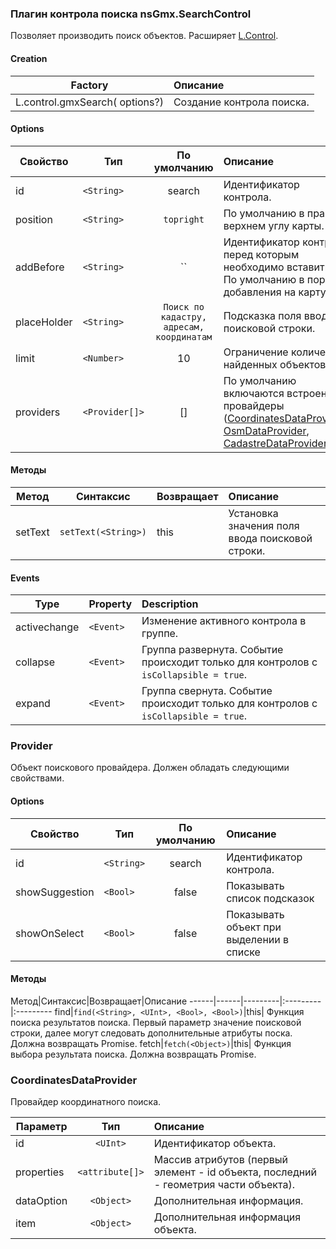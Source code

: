 ### Плагин контрола поиска nsGmx.SearchControl
Позволяет производить поиск объектов. Расширяет [L.Control](http://leafletjs.com/reference.html#control).

#### Creation

Factory|Описание
------|:-----------
L.control.gmxSearch(<Options> options?) | Создание контрола поиска.

#### Options

Свойство|Тип|По умолчанию|Описание
------|------|:---------:|:-----------
id|`<String>`|search| Идентификатор контрола.
position|`<String>`|`topright`| По умолчанию в правом верхнем углу карты.
addBefore|`<String>`|``| Идентификатор контрола перед которым необходимо вставить. По умолчанию в порядке добавления на карту.
placeHolder|`<String>`|`Поиск по кадастру, адресам, координатам`| Подсказка поля ввода поисковой строки.
limit|`<Number>`|10| Ограничение количества найденных объектов.
providers|`<Provider[]>`|[]| По умолчанию включаются встроенные провайдеры ([CoordinatesDataProvider](#CoordinatesDataProvider), [OsmDataProvider](#OsmDataProvider), [CadastreDataProvider](#CadastreDataProvider)).

#### Методы

| Метод | Синтаксис | Возвращает | Описание |
|-------|-----------|------------|:---------|
| setText | `setText(<String>)` | this | Установка значения поля ввода поисковой строки. |

#### Events

| Type | Property | Description
| --- | --- |:---
| activechange | `<Event>` | Изменение активного контрола в группе.
| collapse | `<Event>` | Группа развернута. Событие происходит только для контролов с `isCollapsible = true`.
| expand | `<Event>` | Группа свернута. Событие происходит только для контролов с `isCollapsible = true`.

### Provider
Объект поискового провайдера. Должен обладать следующими свойствами.

#### Options

Свойство|Тип|По умолчанию|Описание
------|------|:---------:|:-----------
id|`<String>`|search| Идентификатор контрола.
showSuggestion|`<Bool>`|false| Показывать список подсказок
showOnSelect|`<Bool>`|false| Показывать объект при выделении в списке

#### Методы

Метод|Синтаксис|Возвращает|Описание
------|------|---------|:---------|:---------
find|`find(<String>, <UInt>, <Bool>, <Bool>)`|this| Функция поиска результатов поиска. Первый параметр значение поисковой строки, далее могут следовать дополнительные атрибуты поска. Должна возвращать Promise.
fetch|`fetch(<Object>)`|this| Функция выбора результата поиска. Должна возвращать Promise.

### CoordinatesDataProvider
Провайдер координатного поиска.

Параметр|Тип|Описание
------|:--:|:-----------
id|`<UInt>`|Идентификатор объекта.
properties|`<attribute[]>`|Массив атрибутов (первый элемент - id объекта, последний - геометрия части объекта).
dataOption|`<Object>`|Дополнительная информация.
item|`<Object>`|Дополнительная информация объекта.
